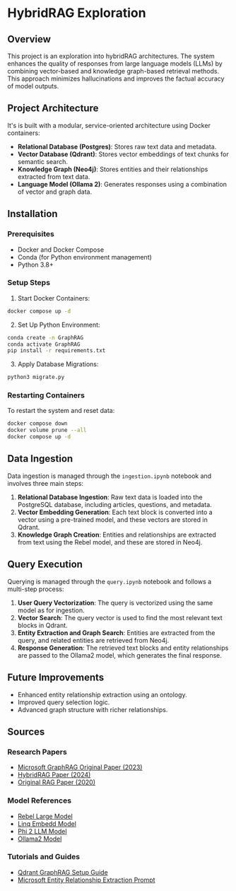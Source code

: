 # HybridRAG Exploration

## Overview
This project is an exploration into hybridRAG architectures. The system enhances the quality of responses from large language models (LLMs) by combining vector-based and knowledge graph-based retrieval methods. This approach minimizes hallucinations and improves the factual accuracy of model outputs.

## Project Architecture
It's is built with a modular, service-oriented architecture using Docker containers:
- **Relational Database (Postgres)**: Stores raw text data and metadata.
- **Vector Database (Qdrant)**: Stores vector embeddings of text chunks for semantic search.
- **Knowledge Graph (Neo4j)**: Stores entities and their relationships extracted from text data.
- **Language Model (Ollama 2)**: Generates responses using a combination of vector and graph data.

## Installation
### Prerequisites
- Docker and Docker Compose
- Conda (for Python environment management)
- Python 3.8+

### Setup Steps
1. Start Docker Containers:
```bash
docker compose up -d
```

2. Set Up Python Environment:
```bash
conda create -n GraphRAG
conda activate GraphRAG
pip install -r requirements.txt
```

3. Apply Database Migrations:
```bash
python3 migrate.py
```

### Restarting Containers
To restart the system and reset data:
```bash
docker compose down
docker volume prune --all
docker compose up -d
```

## Data Ingestion
Data ingestion is managed through the `ingestion.ipynb` notebook and involves three main steps:
1. **Relational Database Ingestion**: Raw text data is loaded into the PostgreSQL database, including articles, questions, and metadata.
2. **Vector Embedding Generation**: Each text block is converted into a vector using a pre-trained model, and these vectors are stored in Qdrant.
3. **Knowledge Graph Creation**: Entities and relationships are extracted from text using the Rebel model, and these are stored in Neo4j.

## Query Execution
Querying is managed through the `query.ipynb` notebook and follows a multi-step process:
1. **User Query Vectorization**: The query is vectorized using the same model as for ingestion.
2. **Vector Search**: The query vector is used to find the most relevant text blocks in Qdrant.
3. **Entity Extraction and Graph Search**: Entities are extracted from the query, and related entities are retrieved from Neo4j.
4. **Response Generation**: The retrieved text blocks and entity relationships are passed to the Ollama2 model, which generates the final response.

## Future Improvements
- Enhanced entity relationship extraction using an ontology.
- Improved query selection logic.
- Advanced graph structure with richer relationships.

## Sources
### Research Papers
- [Microsoft GraphRAG Original Paper (2023)](https://arxiv.org/abs/2404.16130)
- [HybridRAG Paper (2024)](https://arxiv.org/abs/2408.04948)
- [Original RAG Paper (2020)](https://arxiv.org/abs/2005.11401)

### Model References
- [Rebel Large Model](https://huggingface.co/Babelscape/rebel-large)
- [Linq Embedd Model](https://huggingface.co/Linq-AI-Research/Linq-Embed-Mistral)
- [Phi 2 LLM Model](https://huggingface.co/microsoft/phi-2)
- [Ollama2 Model](https://www.llama.com/llama2/)

### Tutorials and Guides
- [Qdrant GraphRAG Setup Guide](https://qdrant.tech/documentation/examples/graphrag-qdrant-neo4j)
- [Microsoft Entity Relationship Extraction Prompt](https://github.com/microsoft/graphrag/blob/main/graphrag/prompt_tune/prompt/entity_relationship.py#L6)
